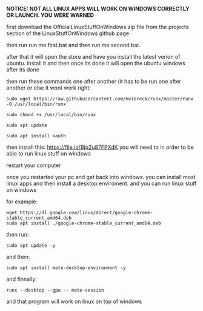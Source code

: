 **NOTICE: NOT ALL LINUX APPS WILL WORK ON WINDOWS CORRECTLY OR LAUNCH. YOU WERE WARNED**


first download the OfficialLinuxStuffOnWindows.zip file from the projects section of the LinuxStuffOnWindows github page


then run run me first.bat and then run me second.bat.


after that it will open the store and have you install the latest verion of ubuntu. install it and then once its done it will open the ubuntu windows after its done


then run these commands one after another (it has to be run one after another or else it wont work right:

```shell
sudo wget https://raw.githubusercontent.com/mviereck/runx/master/runx -O /usr/local/bin/runx
```
```shell
sudo chmod +x /usr/local/bin/runx
```
```shell
sudo apt update
```
```shell
sudo apt install xauth
```


then install this: https://file.io/Bjp2u87FPXdK
you will need to in order to be able to run linux stuff on windows


restart your computer

once you restarted your pc and get back into windows. you can install most linux apps and then install a desktop enviroment. and you can run linux stuff on windows

for example:

```shell
wget https://dl.google.com/linux/direct/google-chrome-stable_current_amd64.deb
sudo apt install ./google-chrome-stable_current_amd64.deb

```

then run:

```shell
sudo apt update -y
```
and then:

```shell
sudo apt install mate-desktop-environment -y

```
and finnally:

```shell
runx --desktop --gpu -- mate-session
```

and that program will work on linux on top of windows
